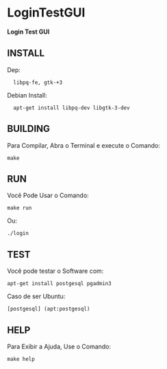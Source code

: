# LoginTestGUI
**Login Test GUI**

INSTALL
-------
   Dep:

      libpq-fe, gtk-+3
   Debian Install:

      apt-get install libpq-dev libgtk-3-dev
BUILDING
--------
   Para Compilar, Abra o Terminal e execute o Comando:

    make
RUN
---
   Você Pode Usar o Comando:

    make run
   Ou:

    ./login
TEST
----
   Você pode testar o Software com:

    apt-get install postgesql pgadmin3

   Caso de ser Ubuntu:

    [postgesql] (apt:postgesql)
HELP
----
   Para Exibir a Ajuda, Use o Comando:

    make help
